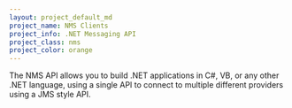 ```yaml
---
layout: project_default_md
project_name: NMS Clients
project_info: .NET Messaging API
project_class: nms
project_color: orange
---
```


The NMS API allows you to build .NET applications in C#, VB, or any other .NET language, using a single API to connect to multiple different providers using a JMS style API.

